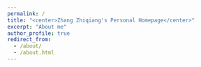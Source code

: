 ```yaml
---
permalink: /
title: "<center>Zhang Zhiqiang's Personal Homepage</center>"
excerpt: "About me"
author_profile: true
redirect_from: 
  - /about/
  - /about.html
---
```



